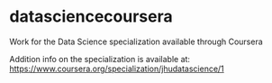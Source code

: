 datasciencecoursera
===================

Work for the Data Science specialization available through Coursera

Addition info on the specialization is available at:
https://www.coursera.org/specialization/jhudatascience/1
